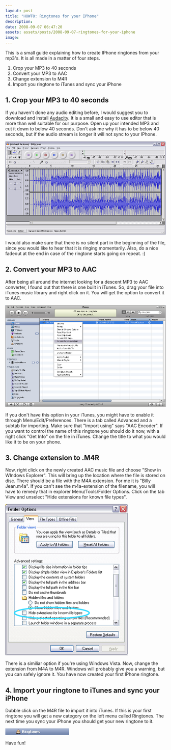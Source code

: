 ```yaml
---
layout: post
title: "HOWTO: Ringtones for your IPhone"
description:
date: 2008-09-07 06:47:20
assets: assets/posts/2008-09-07-ringtones-for-your-iphone
image: 
---
```


This is a small guide explaining how to create IPhone ringtones from your mp3's. It is all made in a matter of four steps.

1. Crop your MP3 to 40 seconds
2. Convert your MP3 to AAC
3. Change extension to M4R
4. Import you ringtone to iTunes and sync your iPhone

## 1. Crop your MP3 to 40 seconds

If you haven't done any audio editing before, I would suggest you to download and install [Audacity](http://audacity.sourceforge.net "Audacity is an audio editor"). It is a small and easy to use editor that is more than well suitable for our purpose. Open up your intended MP3 and cut it down to below 40 seconds. Don't ask me why it has to be below 40 seconds, but if the audio stream is longer it will not sync to your IPhone.

![Audacity with Michael Jackson's Billy Jean](/assets/posts/2008-09-07-ringtones-for-your-iphone/audacity.png)

I would also make sure that there is no silent part in the beginning of the file, since you would like to hear that it is ringing momentarily. Also, do a nice fadeout at the end in case of the ringtone starts going on repeat. :)

## 2. Convert your MP3 to AAC

After being all around the internet looking for a descent MP3 to AAC converter, I found out that there is one built in iTunes. So, drag your file into iTunes music library and right click on it. You will get the option to convert it to AAC.

![Convert to AAC](/assets/posts/2008-09-07-ringtones-for-your-iphone/convert_to_aac.png)

If you don't have this option in your iTunes, you might have to enable it through Menu/Edit/Preferences. There is a tab called Advanced and a subtab for importing. Make sure that "Import using" says "AAC Encoder".  If you want to control the name of this ringtone you should do it now, with a right click "Get Info" on the file in iTunes. Change the title to what you would like it to be on your phone.

## 3. Change extension to .M4R

Now, right click on the newly created AAC music file and choose "Show in WIndows Explorer". This will bring up the location where the file is stored on disc. There should be a file with the M4A extension. For me it is "Billy Jean.m4a". If you can't see the m4a-extension of the filename, you will have to remedy that in explorer Menu/Tools/Folder Options. Click on the tab View and unselect "Hide extensions for known file types".

![Windows XP Folder Options Dialog](/assets/posts/2008-09-07-ringtones-for-your-iphone/folderoptions.png)

There is a similiar option if you're using Windows Vista.  Now, change the extension from M4A to M4R. Windows will probably give you a warning, but you can safely ignore it. You have now created your first IPhone ringtone.

## 4. Import your ringtone to iTunes and sync your iPhone

Dubble click on the M4R file to import it into iTunes. If this is your first ringtone you will get a new category on the left menu called Ringtones. The next time you sync your iPhone you should get your new ringtone to it.

![Ringtones](/assets/posts/2008-09-07-ringtones-for-your-iphone/ringtones.png)

Have fun!
